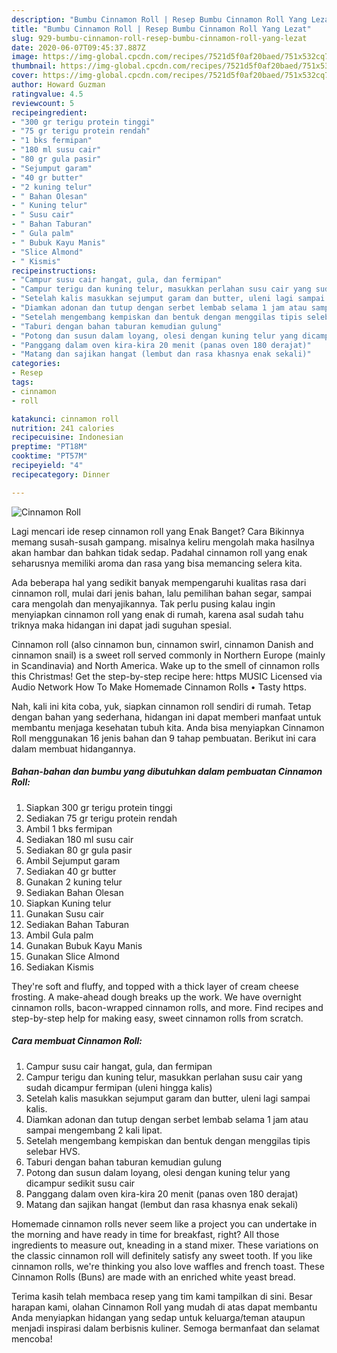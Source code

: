 ```yaml
---
description: "Bumbu Cinnamon Roll | Resep Bumbu Cinnamon Roll Yang Lezat"
title: "Bumbu Cinnamon Roll | Resep Bumbu Cinnamon Roll Yang Lezat"
slug: 929-bumbu-cinnamon-roll-resep-bumbu-cinnamon-roll-yang-lezat
date: 2020-06-07T09:45:37.887Z
image: https://img-global.cpcdn.com/recipes/7521d5f0af20baed/751x532cq70/cinnamon-roll-foto-resep-utama.jpg
thumbnail: https://img-global.cpcdn.com/recipes/7521d5f0af20baed/751x532cq70/cinnamon-roll-foto-resep-utama.jpg
cover: https://img-global.cpcdn.com/recipes/7521d5f0af20baed/751x532cq70/cinnamon-roll-foto-resep-utama.jpg
author: Howard Guzman
ratingvalue: 4.5
reviewcount: 5
recipeingredient:
- "300 gr terigu protein tinggi"
- "75 gr terigu protein rendah"
- "1 bks fermipan"
- "180 ml susu cair"
- "80 gr gula pasir"
- "Sejumput garam"
- "40 gr butter"
- "2 kuning telur"
- " Bahan Olesan"
- " Kuning telur"
- " Susu cair"
- " Bahan Taburan"
- " Gula palm"
- " Bubuk Kayu Manis"
- "Slice Almond"
- " Kismis"
recipeinstructions:
- "Campur susu cair hangat, gula, dan fermipan"
- "Campur terigu dan kuning telur, masukkan perlahan susu cair yang sudah dicampur fermipan (uleni hingga kalis)"
- "Setelah kalis masukkan sejumput garam dan butter, uleni lagi sampai kalis."
- "Diamkan adonan dan tutup dengan serbet lembab selama 1 jam atau sampai mengembang 2 kali lipat."
- "Setelah mengembang kempiskan dan bentuk dengan menggilas tipis selebar HVS."
- "Taburi dengan bahan taburan kemudian gulung"
- "Potong dan susun dalam loyang, olesi dengan kuning telur yang dicampur sedikit susu cair"
- "Panggang dalam oven kira-kira 20 menit (panas oven 180 derajat)"
- "Matang dan sajikan hangat (lembut dan rasa khasnya enak sekali)"
categories:
- Resep
tags:
- cinnamon
- roll

katakunci: cinnamon roll 
nutrition: 241 calories
recipecuisine: Indonesian
preptime: "PT18M"
cooktime: "PT57M"
recipeyield: "4"
recipecategory: Dinner

---
```



![Cinnamon Roll](https://img-global.cpcdn.com/recipes/7521d5f0af20baed/751x532cq70/cinnamon-roll-foto-resep-utama.jpg)

Lagi mencari ide resep cinnamon roll yang Enak Banget? Cara Bikinnya memang susah-susah gampang. misalnya keliru mengolah maka hasilnya akan hambar dan bahkan tidak sedap. Padahal cinnamon roll yang enak seharusnya memiliki aroma dan rasa yang bisa memancing selera kita.

Ada beberapa hal yang sedikit banyak mempengaruhi kualitas rasa dari cinnamon roll, mulai dari jenis bahan, lalu pemilihan bahan segar, sampai cara mengolah dan menyajikannya. Tak perlu pusing kalau ingin menyiapkan cinnamon roll yang enak di rumah, karena asal sudah tahu triknya maka hidangan ini dapat jadi suguhan spesial.

Cinnamon roll (also cinnamon bun, cinnamon swirl, cinnamon Danish and cinnamon snail) is a sweet roll served commonly in Northern Europe (mainly in Scandinavia) and North America. Wake up to the smell of cinnamon rolls this Christmas! Get the step-by-step recipe here: https MUSIC Licensed via Audio Network How To Make Homemade Cinnamon Rolls • Tasty https.


Nah, kali ini kita coba, yuk, siapkan cinnamon roll sendiri di rumah. Tetap dengan bahan yang sederhana, hidangan ini dapat memberi manfaat untuk membantu menjaga kesehatan tubuh kita. Anda bisa menyiapkan Cinnamon Roll menggunakan 16 jenis bahan dan 9 tahap pembuatan. Berikut ini cara dalam membuat hidangannya.

<!--inarticleads1-->

##### Bahan-bahan dan bumbu yang dibutuhkan dalam pembuatan Cinnamon Roll:

1. Siapkan 300 gr terigu protein tinggi
1. Sediakan 75 gr terigu protein rendah
1. Ambil 1 bks fermipan
1. Sediakan 180 ml susu cair
1. Sediakan 80 gr gula pasir
1. Ambil Sejumput garam
1. Sediakan 40 gr butter
1. Gunakan 2 kuning telur
1. Sediakan  Bahan Olesan
1. Siapkan  Kuning telur
1. Gunakan  Susu cair
1. Sediakan  Bahan Taburan
1. Ambil  Gula palm
1. Gunakan  Bubuk Kayu Manis
1. Gunakan Slice Almond
1. Sediakan  Kismis


They&#39;re soft and fluffy, and topped with a thick layer of cream cheese frosting. A make-ahead dough breaks up the work. We have overnight cinnamon rolls, bacon-wrapped cinnamon rolls, and more. Find recipes and step-by-step help for making easy, sweet cinnamon rolls from scratch. 

<!--inarticleads2-->

##### Cara membuat Cinnamon Roll:

1. Campur susu cair hangat, gula, dan fermipan
1. Campur terigu dan kuning telur, masukkan perlahan susu cair yang sudah dicampur fermipan (uleni hingga kalis)
1. Setelah kalis masukkan sejumput garam dan butter, uleni lagi sampai kalis.
1. Diamkan adonan dan tutup dengan serbet lembab selama 1 jam atau sampai mengembang 2 kali lipat.
1. Setelah mengembang kempiskan dan bentuk dengan menggilas tipis selebar HVS.
1. Taburi dengan bahan taburan kemudian gulung
1. Potong dan susun dalam loyang, olesi dengan kuning telur yang dicampur sedikit susu cair
1. Panggang dalam oven kira-kira 20 menit (panas oven 180 derajat)
1. Matang dan sajikan hangat (lembut dan rasa khasnya enak sekali)


Homemade cinnamon rolls never seem like a project you can undertake in the morning and have ready in time for breakfast, right? All those ingredients to measure out, kneading in a stand mixer. These variations on the classic cinnamon roll will definitely satisfy any sweet tooth. If you like cinnamon rolls, we&#39;re thinking you also love waffles and french toast. These Cinnamon Rolls (Buns) are made with an enriched white yeast bread. 

Terima kasih telah membaca resep yang tim kami tampilkan di sini. Besar harapan kami, olahan Cinnamon Roll yang mudah di atas dapat membantu Anda menyiapkan hidangan yang sedap untuk keluarga/teman ataupun menjadi inspirasi dalam berbisnis kuliner. Semoga bermanfaat dan selamat mencoba!
